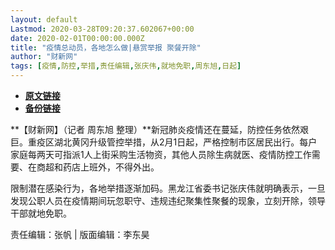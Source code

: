 ```yaml
---
layout: default
Lastmod: 2020-03-28T09:20:37.602067+00:00
date: 2020-02-01T00:00:00.000Z
title: "疫情总动员，各地怎么做|悬赏举报 聚餐开除"
author: "财新网"
tags: [疫情,防控,举措,责任编辑,张庆伟,就地免职,周东旭,日起]
---
```


* [**原文链接**](http://www.caixin.com/2020-02-01/101510445.html)
* [**备份链接**](http://archive.ph/e9lhF)


**【财新网】（记者 周东旭 整理）**新冠肺炎疫情还在蔓延，防控任务依然艰巨。重疫区湖北黄冈升级管控举措，从2月1日起，严格控制市区居民出行。每户家庭每两天可指派1人上街采购生活物资，其他人员除生病就医、疫情防控工作需要、在商超和药店上班外，不得外出。

限制潜在感染行为，各地举措逐渐加码。黑龙江省委书记张庆伟就明确表示，一旦发现公职人员在疫情期间玩忽职守、违规违纪聚集性聚餐的现象，立刻开除，领导干部就地免职。

责任编辑：张帆 | 版面编辑：李东昊

